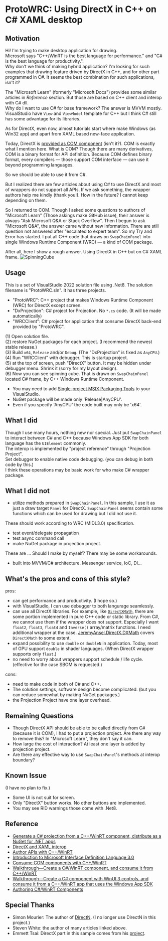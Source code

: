 # ProtoWRC: Using DirectX in C\++ on C# XAML desktop

## Motivation
Hi! I'm trying to make desktop application for drawing.  
Microsoft says "C\++/WinRT is the best language for performance." and "C# is the best language for productivity.".  
Why don't we think of making hybrid application? I'm looking for such examples that drawing feature driven by DirectX in C\++, and for other part programmed in C#. It seems the best combination for such applications, isn't it?  

The "Microsoft Learn" (formerly "Microsoft Docs") provides some similar articles in _Reference_ section. But those are based on C\++ client and interop with C# dll.  
Why do I want to use C# for base framework? The answer is MVVM mostly. VisualStudio have `View` and `ViewModel` template for C\++ but I think C# still has some advantage for its libraries.  

As for DirectX, even now, almost tutorials start where make Windows (as Win32 app) and apart from XAML based new-face application.

Today, DirectX is [provided as COM component](https://learn.microsoft.com/en-us/windows/win32/prog-dx-with-com) (isn't it?). COM is exactly what I mention here. What is COM? Though there are many derivatives, COM is a binary format for API definition. Because COM defines binary format, every compilers — those support COM interface — can use it beyond programming languages.  

So we should be able to use it from C#.  

But I realized there are few articles about using C# to use DirectX and most of wrappers do not support all APIs. If we ask something, the wrapper authors help me kindly (thank you!). How in the future? I cannot keep depending on them.

So I returned to COM. Though I asked some questions to authors of "Microsoft Learn" (Those askings make GitHub issue), their answer is always "Ask Microsoft Q&A or Stack Overflow". Then I begun to ask "Microsoft Q&A", the answer came without new information. There are still question not answered after "escalated to expert team".  So my Try and Error has started. I put all C\++ code that draws on `SwapChainPanel` into single Windows Runtime Component (WRC) — a kind of COM package.

After all, here I show a rough answer. Using DirectX in C\++ but on C# XAML frame.
![SpinningCube](./images/SpinningCube.gif)  

## Usage
This is a set of VisualStudio 2022 solution file using .Net8. The solution filename is "ProtoWRC.sln". It has three projects.  
- "ProtoWRC": C\++ project that makes Windows Runtime Component (WRC) for DirectX except screen.
- "DxProjection": C# project for Projection. No `*.cs` code. (It will be made automatically)
- "WRCClient": C# project for application that consume DirectX back-end provided by "ProtoWRC".

(1) Open solution file.  
(2) restore NuGet packages for each project. (I recommend the newest stable release.)  
(3) Build `x64`, `Release` and/or `Debug`. (The "DxProjection" is fixed as `AnyCPU`.)  
(4) Run "WRCClient" with debugger. This is startup project.  
(5) at the top of screen, push "DirectX" button. It may be hidden under debugger menu. Shrink it (sorry for my layout design).  
(6) Now you can see spinning cube. That is drawn on `SwapChainPanel` located C# frame, by C\++ Windows Runtime Component.   
- You may need to add [Single-project MSIX Packaging Tools](https://marketplace.visualstudio.com/items?itemName=ProjectReunion.MicrosoftSingleProjectMSIXPackagingToolsDev17) to your VisualStudio.  
- NuGet package will be made only 'Release|AnyCPU'.  
- Even if you specify 'AnyCPU' the code built may only be 'x64'.

## What I did
Though I use many hours, nothing new nor special. Just put `SwapChainPanel` to interact between C# and C\++ because Windows App SDK for both language has the `UIElement` commonly.  
The interop is implemented by "project reference" through "Projection Project".  
Set debugger to enable native code debugging. (you can debug in both code by this.)  
I think these operations may be basic work for who make C# wrapper package.

## What I did not
- utilize methods prepared in `SwapChainPanel`. In this sample, I use it as just a draw target `Panel` for DirectX. `SwapChainPanel` seems contain some functions which can be used for drawing but I did not use it.

These should work according to WRC (MIDL3.0) specification.
- test event/delegate propagation
- test async command call
- make NuGet package in projection project.

These are ... Should I make by myself? There may be some workarounds.
- built into MVVM/C# architecture. Messenger service, IoC, DI...

## What's the pros and cons of this style?
pros:  
- can get performance and productivity. (I hope so.)
- with VisualStudio, I can use debugger to both langurage seamlessly.
- can use all DirectX libraries. For example, like [`DirectXMath`](https://learn.microsoft.com/en-us/windows/win32/dxmath/directxmath-portal), there are some portion implemented in pure C\++ code or static library. From C#, we cannot use them if the wrapper does not support. Especially I want `float2`, `float3`, `float4` and  `Inverse()` array/matrix functions. I need additional wrapper at the case. [JeremyAnsel.DirectX.DXMath](https://www.nuget.org/packages/JeremyAnsel.DirectX.DXMath) covers `DirectXMath` to some extent.
- expand possibility to use `double` or `doubleN` in application. Today, most of GPU support `double` in shader languages. (When DirectX wrapper supports only `float`.)
- no need to worry about wrappers support schedule / life cycle. (effective for the case SBOM is requested.)  

cons:  
- need to make code in both of C# and C++.
- The solution settings, software design become complicated. (but you can reduce somewhat by making NuGet packages.)
- the Projection Project have one layer overhead.

## Remaining Questions
- Though DirectX API should be able to be called directly from C# (because it is COM), I had to put a projection project. Are there any way to remove this? In "Microsoft Learn", they don't say it can.
- How large the cost of interaction? At least one layer is added by projection project.
- Are there any effective way to use `SwapChainPanel`'s methods at interop boundary?

## Known Issue
(I have no plan to fix.)  
- Some UI is not suit for screen.  
- Only "DirectX" button works. No other buttons are implemented.
- You may see RID warnings those come with .Net8.

## Reference
  
- [Generate a C# projection from a C\++/WinRT component, distribute as a NuGet for .NET apps](https://learn.microsoft.com/en-us/windows/apps/develop/platform/csharp-winrt/net-projection-from-cppwinrt-component)  
- [DirectX and XAML interop](https://learn.microsoft.com/en-us/windows/uwp/gaming/directx-and-xaml-interop)  
- [Author APIs with C\++/WinRT](https://learn.microsoft.com/en-us/windows/uwp/cpp-and-winrt-apis/author-apis)  
- [Introduction to Microsoft Interface Definition Language 3.0](https://learn.microsoft.com/en-us/uwp/midl-3/intro)
- [Consume COM components with C\++/WinRT](https://learn.microsoft.com/en-us/windows/uwp/cpp-and-winrt-apis/consume-com)
- [Walkthrough—Create a C#/WinRT component, and consume it from C\++/WinRT](https://learn.microsoft.com/en-us/windows/apps/develop/platform/csharp-winrt/create-windows-runtime-component-cswinrt)
- [Walkthrough—Create a C# component with WinUI 3 controls, and consume it from a C\++/WinRT app that uses the Windows App SDK](https://learn.microsoft.com/en-us/windows/apps/develop/platform/csharp-winrt/create-winrt-component-winui-cswinrt)
- [Authoring C#/WinRT Components](https://github.com/microsoft/CsWinRT/blob/master/docs/authoring.md)
  
## Special Thanks
  
- Simon Mourier:  The author of [DirectN](https://github.com/smourier/DirectN). (I no longer use DirectN in this project.)  
- Steven White:   the author of many articles linked above.  
- Emmett Tsai:    DirectX part in this sample comes from his [project](https://github.com/EmmettTsai/SpinningCube).
